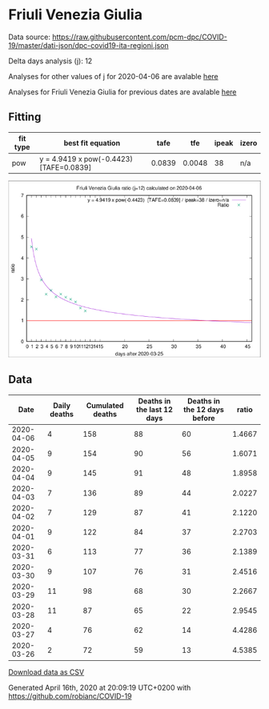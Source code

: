 # Friuli Venezia Giulia

Data source: https://raw.githubusercontent.com/pcm-dpc/COVID-19/master/dati-json/dpc-covid19-ita-regioni.json

Delta days analysis (j): 12

Analyses for other values of j for 2020-04-06 are avalable [here](../2020-04-06/README.md)

Analyses for Friuli Venezia Giulia for previous dates are avalable [here](../README.md)

## Fitting 
|fit type|best fit equation|tafe|tfe|ipeak|izero|
|-------|-----|--------|------|---|---|
|pow|y = 4.9419 x pow(-0.4423)  [TAFE=0.0839]|0.0839|0.0048|38|n/a|

![Plot](COVID-19_friuli_venezia_giulia_j12_2020-04-06.png)

## Data
|Date|Daily deaths|Cumulated deaths|Deaths in the last 12 days|Deaths in the 12 days before|ratio|
|----|----------|-----------|-------|--------------------|-----|
|2020-04-06|4|158|88|60|1.4667|
|2020-04-05|9|154|90|56|1.6071|
|2020-04-04|9|145|91|48|1.8958|
|2020-04-03|7|136|89|44|2.0227|
|2020-04-02|7|129|87|41|2.1220|
|2020-04-01|9|122|84|37|2.2703|
|2020-03-31|6|113|77|36|2.1389|
|2020-03-30|9|107|76|31|2.4516|
|2020-03-29|11|98|68|30|2.2667|
|2020-03-28|11|87|65|22|2.9545|
|2020-03-27|4|76|62|14|4.4286|
|2020-03-26|2|72|59|13|4.5385|

[Download data as CSV](COVID-19_friuli_venezia_giulia_j12_2020-04-06.csv)

Generated April 16th, 2020 at 20:09:19 UTC+0200 with https://github.com/robianc/COVID-19

